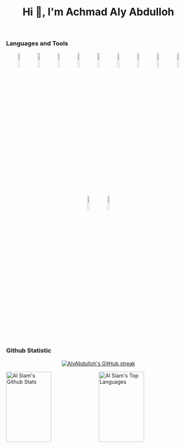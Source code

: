 <h1 align="center">Hi 👋, I'm Achmad Aly Abdulloh</h1>
<br>

### Languages and Tools
<p align="center">
<img width="10%" src="https://www.vectorlogo.zone/logos/php/php-ar21.svg">
<img width="10%" src="https://www.vectorlogo.zone/logos/laravel/laravel-ar21.svg">
<img width="10%" src="https://www.vectorlogo.zone/logos/python/python-ar21.svg">
<img width="10%" src="https://www.vectorlogo.zone/logos/java/java-ar21.svg">
<img width="10%" src="https://www.vectorlogo.zone/logos/javascript/javascript-ar21.svg">
<img width="10%" src="https://www.vectorlogo.zone/logos/angular/angular-ar21.svg">
<img width="10%" src="https://www.vectorlogo.zone/logos/mysql/mysql-ar21.svg">
<img width="10%" src="https://www.vectorlogo.zone/logos/git-scm/git-scm-ar21.svg">
<img width="10%" src="https://www.vectorlogo.zone/logos/typescriptlang/typescriptlang-icon.svg">
<img width="10%" src="https://www.vectorlogo.zone/logos/nodejs/nodejs-horizontal.svg">
<img width="10%" src="https://www.vectorlogo.zone/logos/expressjs/expressjs-ar21.svg">
</p>

### Github Statistic
<p align="center">
  <a href="https://github.com/AlyAbdulloh">
    <img src="https://github-readme-streak-stats.herokuapp.com/?user=AlyAbdulloh&theme=tokyonight&hide_border=true" alt="AlyAbdulloh's GitHub streak"/>
  </a>
</p>
<a> 
  <a href="https://github.com/AlyAbdulloh"><img alt="Al Siam's Github Stats" src="https://denvercoder1-github-readme-stats.vercel.app/api?username=AlyAbdulloh&show_icons=true&count_private=true&theme=tokyonight&hide_border=true" height="192px" width="49.5%"/></a>
  <a href="https://github.com/AlyAbdulloh"><img alt="Al Siam's Top Languages" src="https://denvercoder1-github-readme-stats.vercel.app/api/top-langs/?username=AlyAbdulloh&langs_count=8&layout=compact&theme=tokyonight&hide_border=true" height="192px" width="49.5%"/></a>
  <br/>
</a>
